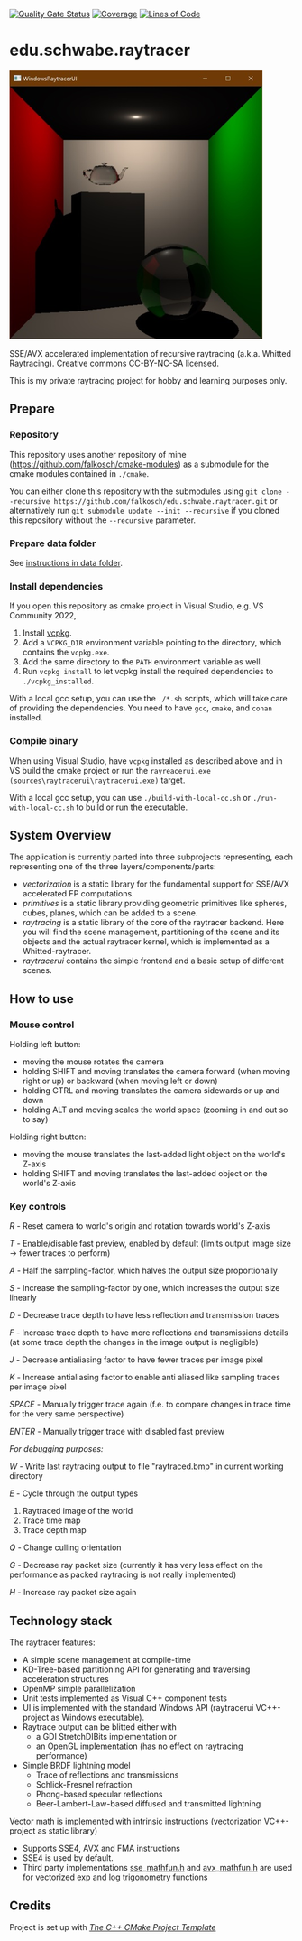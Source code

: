 [![Quality Gate Status](https://sonarcloud.io/api/project_badges/measure?project=edu.schwabe.raytracer&metric=alert_status)](https://sonarcloud.io/dashboard?id=edu.schwabe.raytracer)
[![Coverage](https://sonarcloud.io/api/project_badges/measure?project=edu.schwabe.raytracer&metric=coverage)](https://sonarcloud.io/dashboard?id=edu.schwabe.raytracer)
[![Lines of Code](https://sonarcloud.io/api/project_badges/measure?project=edu.schwabe.raytracer&metric=ncloc)](https://sonarcloud.io/dashboard?id=edu.schwabe.raytracer)

# edu.schwabe.raytracer

![alt text](./docs/project-logo.jpg "Project Logo")

SSE/AVX accelerated implementation of recursive raytracing (a.k.a. Whitted Raytracing). Creative commons CC-BY-NC-SA
licensed.

This is my private raytracing project for hobby and learning purposes only.

## Prepare

### Repository

This repository uses another repository of mine (https://github.com/falkosch/cmake-modules) as a submodule for the cmake
modules contained in `./cmake`.

You can either clone this repository with the submodules
using `git clone --recursive https://github.com/falkosch/edu.schwabe.raytracer.git` or alternatively
run `git submodule update --init --recursive` if you cloned this repository without the `--recursive` parameter.

### Prepare data folder

See [instructions in data folder](./data/README.md).

### Install dependencies

If you open this repository as cmake project in Visual Studio, e.g. VS Community 2022,

1. Install [vcpkg](https://vcpkg.io/en/getting-started).
2. Add a `VCPKG_DIR` environment variable pointing to the directory, which contains the `vcpkg.exe`.
3. Add the same directory to the `PATH` environment variable as well.
4. Run `vcpkg install` to let vcpkg install the required dependencies to `./vcpkg_installed`.

With a local gcc setup, you can use the `./*.sh` scripts, which will take care of providing the dependencies. You need
to have `gcc`, `cmake`, and `conan` installed.

### Compile binary

When using Visual Studio, have `vcpkg` installed as described above and in VS build the cmake project or run
the `rayreacerui.exe (sources\raytracerui\raytracerui.exe)` target.

With a local gcc setup, you can use `./build-with-local-cc.sh` or `./run-with-local-cc.sh` to build or run the
executable.

## System Overview

The application is currently parted into three subprojects representing, each representing one of the three
layers/components/parts:

* _vectorization_ is a static library for the fundamental support for SSE/AVX accelerated FP computations.
* _primitives_ is a static library providing geometric primitives like spheres, cubes, planes, which can be added to a
  scene.
* _raytracing_ is a static library of the core of the raytracer backend. Here you will find the scene management,
  partitioning of the scene and its objects and the actual raytracer kernel, which is implemented as a
  Whitted-raytracer.
* _raytracerui_ contains the simple frontend and a basic setup of different scenes.

## How to use

### Mouse control

Holding left button:

* moving the mouse rotates the camera
* holding SHIFT and moving translates the camera forward (when moving right or up) or backward (when moving left or
  down)
* holding CTRL and moving translates the camera sidewards or up and down
* holding ALT and moving scales the world space (zooming in and out so to say)

Holding right button:

* moving the mouse translates the last-added light object on the world's Z-axis
* holding SHIFT and moving translates the last-added object on the world's Z-axis

### Key controls

*R* - Reset camera to world's origin and rotation towards world's Z-axis

*T* - Enable/disable fast preview, enabled by default (limits output image size -> fewer traces to perform)

*A* - Half the sampling-factor, which halves the output size proportionally

*S* - Increase the sampling-factor by one, which increases the output size linearly

*D* - Decrease trace depth to have less reflection and transmission traces

*F* - Increase trace depth to have more reflections and transmissions details (at some trace depth the changes in the
image output is negligible)

*J* - Decrease antialiasing factor to have fewer traces per image pixel

*K* - Increase antialiasing factor to enable anti aliased like sampling traces per image pixel

*SPACE* - Manually trigger trace again (f.e. to compare changes in trace time for the very same perspective)

*ENTER* - Manually trigger trace with disabled fast preview

_For debugging purposes:_

*W* - Write last raytracing output to file "raytraced.bmp" in current working directory

*E* - Cycle through the output types

1. Raytraced image of the world
2. Trace time map
3. Trace depth map

*Q* - Change culling orientation

*G* - Decrease ray packet size (currently it has very less effect on the performance as packed raytracing is not really
implemented)

*H* - Increase ray packet size again

## Technology stack

The raytracer features:

* A simple scene management at compile-time
* KD-Tree-based partitioning API for generating and traversing acceleration structures
* OpenMP simple parallelization
* Unit tests implemented as Visual C++ component tests
* UI is implemented with the standard Windows API (raytracerui VC++-project as Windows executable).
* Raytrace output can be blitted either with
    * a GDI StretchDIBits implementation or
    * an OpenGL implementation (has no effect on raytracing performance)
* Simple BRDF lightning model
    * Trace of reflections and transmissions
    * Schlick-Fresnel refraction
    * Phong-based specular reflections
    * Beer-Lambert-Law-based diffused and transmitted lightning

Vector math is implemented with intrinsic instructions (vectorization VC++-project as static library)

* Supports SSE4, AVX and FMA instructions
* SSE4 is used by default.
* Third party implementations [sse_mathfun.h](http://gruntthepeon.free.fr/ssemath/)
  and [avx_mathfun.h](http://software-lisc.fbk.eu/avx_mathfun/) are used for vectorized exp and log trigonometry
  functions

## Credits

Project is set up with *[The C++ CMake Project Template](https://github.com/cginternals/cmake-init)*
